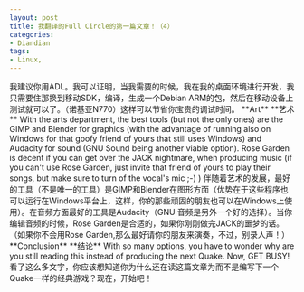 ```yaml
---
layout: post
title: 我翻译的Full Circle的第一篇文章！（4）
categories:
- Diandian
tags:
- Linux, 
---
```

我建议你用ADL。我可以证明，当我需要的时候，我在我的桌面环境进行开发，我只需要住那换到移动SDK，编译，生成一个Debian ARM的包，然后在移动设备上测试就可以了。（诺基亚N770）这样可以节省你宝贵的调试时间。 \*\*Art\*\* \*\*艺术\*\* With the arts department, the best tools (but not the only ones) are the GIMP and Blender for graphics (with the advantage of running also on Windows for that goofy friend of yours that still uses Windows) and Audacity for sound (GNU Sound being another viable option). Rose Garden is decent if you can get over the JACK nightmare, when producing music (if you can't use Rose Garden, just invite that friend of yours to play their songs, but make sure to turn of the vocal's mic ;-) ) 伴随着艺术的发展，最好的工具（不是唯一的工具）是GIMP和Blender在图形方面（优势在于这些程序也可以运行在Windows平台上，这样，你的那些顽固的朋友也可以在Windows上使用）。在音频方面最好的工具是Audacity（GNU 音频是另外一个好的选择）。当你编辑音频的时候，Rose Garden是合适的，如果你刚刚做完JACK的噩梦的话。（如果你不会用Rose Garden,那么最好请你的朋友来演奏，不过，别录人声！） \*\*Conclusion\*\* \*\*结论\*\* With so many options, you have to wonder why are you still reading this instead of producing the next Quake. Now, GET BUSY! 看了这么多文字，你应该想知道你为什么还在读这篇文章为而不是编写下一个Quake一样的经典游戏？现在，开始吧！